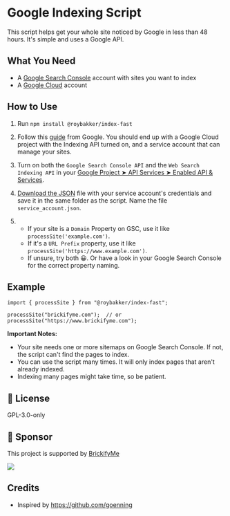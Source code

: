 # Google Indexing Script

This script helps get your whole site noticed by Google in less than 48 hours. It's simple and uses a Google API.

## What You Need

- A [Google Search Console](https://search.google.com/search-console/about) account with sites you want to index
- A [Google Cloud](https://console.cloud.google.com/) account

## How to Use

1. Run `npm install @roybakker/index-fast`
2. Follow this [guide](https://developers.google.com/search/apis/indexing-api/v3/prereqs) from Google. You should end up with a Google Cloud project with the Indexing API turned on, and a service account that can manage your sites.
3. Turn on both the `Google Search Console API` and the `Web Search Indexing API` in your [Google Project ➤ API Services ➤ Enabled API & Services](https://console.cloud.google.com/apis/dashboard).
4. [Download the JSON](https://github.com/goenning/google-indexing-script/issues/2) file with your service account's credentials and save it in the same folder as the script. Name the file `service_account.json`.

5. - If your site is a `Domain` Property on GSC, use it like `processSite('example.com')`.
   - If it's a `URL Prefix` property, use it like `processSite('https://www.example.com')`.
   - If unsure, try both 😀. Or have a look in your Google Search Console for the correct property naming.

## Example

```
import { processSite } from "@roybakker/index-fast";

processSite("brickifyme.com");  // or processSite("https://www.brickifyme.com");

```

**Important Notes:**

- Your site needs one or more sitemaps on Google Search Console. If not, the script can't find the pages to index.
- You can use the script many times. It will only index pages that aren't already indexed.
- Indexing many pages might take time, so be patient.

## 📄 License

GPL-3.0-only

## 💖 Sponsor

This project is supported by [BrickifyMe](https://www.BrickifyMe.com)

![](https://www.Brickifyme.com/og-twitter-card-1.png)

## Credits

- Inspired by https://github.com/goenning
